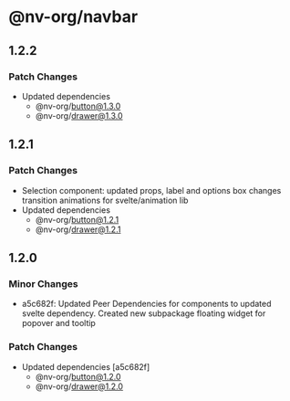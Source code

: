 # @nv-org/navbar

## 1.2.2

### Patch Changes

- Updated dependencies
  - @nv-org/button@1.3.0
  - @nv-org/drawer@1.3.0

## 1.2.1

### Patch Changes

- Selection component: updated props, label and options box changes transition animations for svelte/animation lib
- Updated dependencies
  - @nv-org/button@1.2.1
  - @nv-org/drawer@1.2.1

## 1.2.0

### Minor Changes

- a5c682f: Updated Peer Dependencies for components to updated svelte dependency. Created new subpackage floating widget for popover and tooltip

### Patch Changes

- Updated dependencies [a5c682f]
  - @nv-org/button@1.2.0
  - @nv-org/drawer@1.2.0

